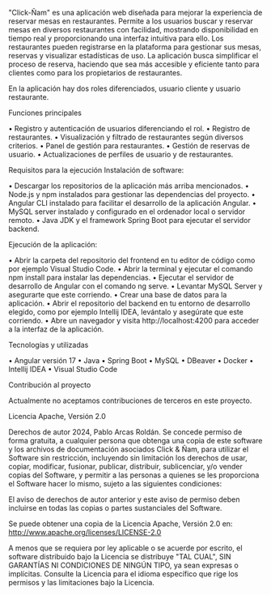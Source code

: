 "Click-Ñam" es una aplicación web diseñada para mejorar la experiencia de reservar mesas en restaurantes. Permite a los usuarios buscar y reservar mesas en diversos restaurantes con facilidad, mostrando disponibilidad en tiempo real y proporcionando una interfaz intuitiva para ello. Los restaurantes pueden registrarse en la plataforma para gestionar sus mesas, reservas y visualizar estadísticas de uso. La aplicación busca simplificar el proceso de reserva, haciendo que sea más accesible y eficiente tanto para clientes como para los propietarios de restaurantes.

En la aplicación hay dos roles diferenciados, usuario cliente y usuario restaurante. 

Funciones principales

•	Registro y autenticación de usuarios diferenciando el rol.
•	Registro de restaurantes.
•	Visualización y filtrado de restaurantes según diversos criterios.
•	Panel de gestión para restaurantes.
•	Gestión de reservas de usuario.
•	Actualizaciones de perfiles de usuario y de restaurantes.

Requisitos para la ejecución 
Instalación de software:

•	Descargar los repositorios de la aplicación más arriba mencionados.
•	Node.js y npm instalados para gestionar las dependencias del proyecto.
•	Angular CLI instalado para facilitar el desarrollo de la aplicación Angular.
•	MySQL server instalado y configurado en el ordenador local o servidor remoto.
•	Java JDK y el framework Spring Boot para ejecutar el servidor backend.



Ejecución de la aplicación:

•	Abrir la carpeta del repositorio del frontend en tu editor de código como por ejemplo Visual Studio Code.
•	Abrir la terminal y ejecutar el comando npm install para instalar las dependencias.
•	Ejecutar el servidor de desarrollo de Angular con el comando ng serve.
•	Levantar MySQL Server y asegurarte que este corriendo.
•	Crear una base de datos para la aplicación.
•	Abrir el repositorio del backend en tu entorno de desarrollo elegido, como por ejemplo Intellij IDEA, levántalo y asegúrate que este corriendo.
•	Abre un navegador y visita http://localhost:4200 para acceder a la interfaz de la aplicación.


Tecnologías y utilizadas

•	Angular versión 17
•	Java
•	Spring Boot
•	MySQL
•	DBeaver
•	Docker
•	Intellij IDEA
•	Visual Studio Code

Contribución al proyecto

Actualmente no aceptamos contribuciones de terceros en este proyecto.

Licencia Apache, Versión 2.0

Derechos de autor 2024, Pablo Arcas Roldán.
Se concede permiso de forma gratuita, a cualquier persona que obtenga una copia de este software y los archivos de documentación asociados Click & Ñam, para utilizar el Software sin restricción, incluyendo sin limitación los derechos de usar, copiar, modificar, fusionar, publicar, distribuir, sublicenciar, y/o vender copias del Software, y permitir a las personas a quienes se les proporciona el Software hacer lo mismo, sujeto a las siguientes condiciones:

El aviso de derechos de autor anterior y este aviso de permiso deben incluirse en todas las copias o partes sustanciales del Software.

Se puede obtener una copia de la Licencia Apache, Versión 2.0 en:
http://www.apache.org/licenses/LICENSE-2.0

A menos que se requiera por ley aplicable o se acuerde por escrito, el software distribuido bajo la Licencia se distribuye "TAL CUAL", SIN GARANTÍAS NI CONDICIONES DE NINGÚN TIPO, ya sean expresas o implícitas. Consulte la Licencia para el idioma específico que rige los permisos y las limitaciones bajo la Licencia.
